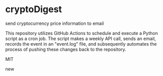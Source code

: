 # cryptoDigest
send cryptocurrency price information to email

This repository utilizes GitHub Actions to schedule and execute a Python script as a cron job. The script makes a weekly API call, sends an email, records the event in an "event.log" file, and subsequently automates the process of pushing these changes back to the repository.


MIT

new
